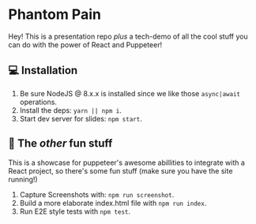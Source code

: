 # Phantom Pain

Hey! This is a presentation repo _plus_ a tech-demo of all the cool stuff you can do with the power of React and Puppeteer!

## 💻 Installation

1. Be sure NodeJS @ 8.x.x is installed since we like those `async|await` operations.
2. Install the deps: `yarn || npm i`.
3. Start dev server for slides: `npm start`.

## 🎉 The _other_ fun stuff

This is a showcase for puppeteer's awesome abillities to integrate with a React project, so there's some fun stuff (make sure you have the site running!)

1. Capture Screenshots with: `npm run screenshot`.
2. Build a more elaborate index.html file with `npm run index`.
3. Run E2E style tests with `npm test`.

